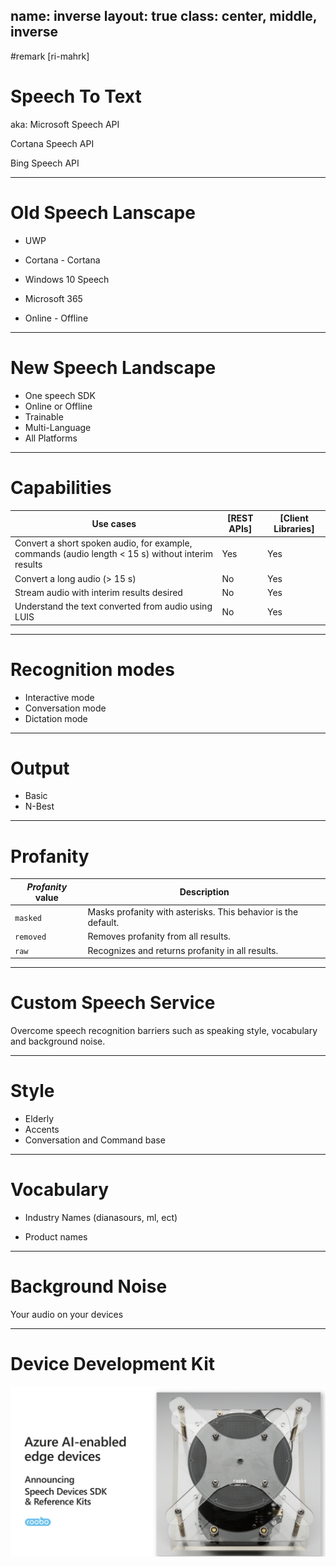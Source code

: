 name: inverse
layout: true
class: center, middle, inverse
---
#remark
[ri-mahrk]
# Speech To Text

aka:
  Microsoft Speech API

  Cortana Speech API 

  Bing Speech API

---
# Old Speech Lanscape

* UWP

* Cortana - Cortana

* Windows 10 Speech

* Microsoft 365

* Online - Offline

---

  

# New Speech Landscape
* One speech SDK
* Online or Offline
* Trainable
* Multi-Language
* All Platforms

---




# Capabilities
| Use cases                                                                                          | [REST APIs] | [Client Libraries] |
|----------------------------------------------------------------------------------------------------|-------------|--------------------|
| Convert a short spoken audio, for example, commands (audio length \< 15 s) without interim results | Yes         | Yes                |
| Convert a long audio (\> 15 s)                                                                     | No          | Yes                |
| Stream audio with interim results desired                                                          | No          | Yes                |
| Understand the text converted from audio using LUIS                                                | No          | Yes                |



---
# Recognition modes

   * Interactive mode
   * Conversation mode
   * Dictation mode

---
# Output
  * Basic
  * N-Best

---
# Profanity

| *Profanity* value | Description                                                   |
|-------------------|---------------------------------------------------------------|
| `masked`          | Masks profanity with asterisks. This behavior is the default. |
| `removed`         | Removes profanity from all results.                           |
| `raw`             | Recognizes and returns profanity in all results.              |

---


# Custom Speech Service

Overcome speech recognition barriers such as speaking style, vocabulary and background noise.

---

# Style
* Elderly
* Accents
* Conversation and Command base

---
# Vocabulary
* Industry Names (dianasours, ml, ect)

* Product names 

---

  

# Background Noise


Your audio on your devices

---




# Device Development Kit

![full](https://github.com/Microshak/MicroNotes/blob/master/Images/Screenshot%20from%202018-05-07%2011-04-47.png?raw=true)


